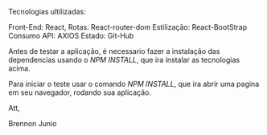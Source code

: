 
Tecnologias ultilizadas:

Front-End: React,
Rotas: React-router-dom
Estilização: React-BootStrap
Consumo API: AXIOS
Estado:  Git-Hub


Antes de testar a aplicação, é necessario fazer a instalação das dependencias usando o *NPM INSTALL*, que ira instalar as tecnologias acima.


Para iniciar o teste usar o comando *NPM INSTALL*, que ira abrir uma pagina em seu navegador, rodando sua aplicação.

Att, 

Brennon Junio